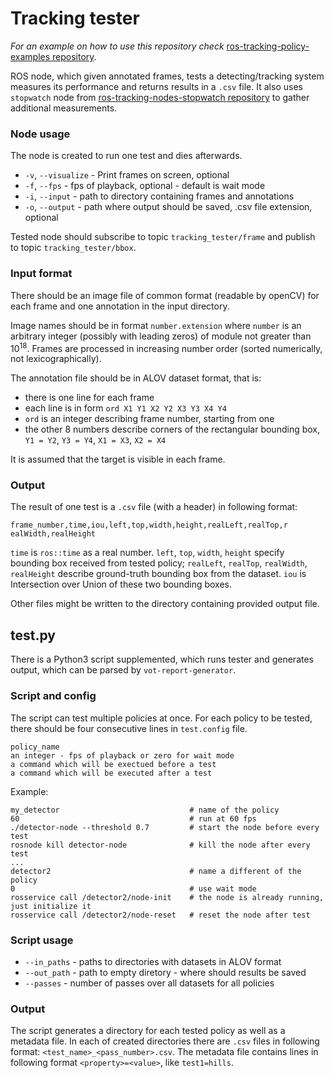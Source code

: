 # Tracking tester

*For an example on how to use this repository check* [ros-tracking-policy-examples repository](https://github.com/antmicro/ros-tracking-nodes-policy-examples).

ROS node, which given annotated frames, tests a detecting/tracking system measures its performance and returns results in a `.csv` file.
It also uses `stopwatch` node from [ros-tracking-nodes-stopwatch repository](https://github.com/antmicro/ros-tracking-nodes-stopwatch) to gather additional measurements.

### Node usage

The node is created to run one test and dies afterwards.

* `-v`, `--visualize` - Print frames on screen, optional
* `-f`, `--fps` - fps of playback, optional - default is wait mode
* `-i`, `--input` - path to directory containing frames and annotations
* `-o`, `--output` - path where output should be saved, .csv file extension, optional

Tested node should subscribe to topic `tracking_tester/frame` and publish to topic `tracking_tester/bbox`.

### Input format

There should be an image file of common format (readable by openCV) for each frame and one annotation in the input directory.

Image names should be in format `number.extension` where `number` is an arbitrary integer (possibly with leading zeros) of module not greater than 10<sup>18</sup>. Frames are processed in increasing number order (sorted numerically, not lexicographically).

The annotation file should be in ALOV dataset format, that is:
* there is one line for each frame
* each line is in form `ord X1 Y1 X2 Y2 X3 Y3 X4 Y4`
* `ord` is an integer describing frame number, starting from one
* the other 8 numbers describe corners of the rectangular bounding box, `Y1 = Y2`, `Y3 = Y4`, `X1 = X3`, `X2 = X4`

It is assumed that the target is visible in each frame.

### Output

The result of one test is a `.csv` file (with a header) in following format:

`frame_number,time,iou,left,top,width,height,realLeft,realTop,r ealWidth,realHeight`

`time` is `ros::time` as a real number. `left`, `top`, `width`, `height` specify bounding box received from tested policy; `realLeft`, `realTop`, `realWidth`, `realHeight` describe ground-truth bounding box from the dataset. `iou` is Intersection over Union of these two bounding boxes.

Other files might be written to the directory containing provided output file.

## test.py

There is a Python3 script supplemented, which runs tester and generates output, which can be parsed by `vot-report-generator`.

### Script and config

The script can test multiple policies at once. For each policy to be tested, there should be four consecutive lines in `test.config` file.

```
policy_name
an integer - fps of playback or zero for wait mode
a command which will be exectued before a test
a command which will be executed after a test
```

Example:

```
my_detector                             # name of the policy
60                                      # run at 60 fps
./detector-node --threshold 0.7         # start the node before every test
rosnode kill detector-node              # kill the node after every test
...
detector2                               # name a different of the policy
0                                       # use wait mode
rosservice call /detector2/node-init    # the node is already running, just initialize it
rosservice call /detector2/node-reset   # reset the node after test
```

### Script usage

* `--in_paths` - paths to directories with datasets in ALOV format 
* `--out_path` - path to empty diretory - where should results be saved
* `--passes` - number of passes over all datasets for all policies

### Output

The script generates a directory for each tested policy as well as a metadata file. In each of created directories there are `.csv` files in following format: `<test_name>_<pass_number>.csv`. The metadata file contains lines in following format `<property>=<value>`, like `test1=hills`.
